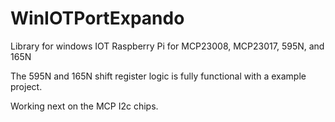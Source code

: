 # WinIOTPortExpando
Library for windows IOT Raspberry Pi for MCP23008, MCP23017, 595N, and 165N

The 595N and 165N shift register logic is fully functional with a example project.

Working next on the MCP I2c chips.